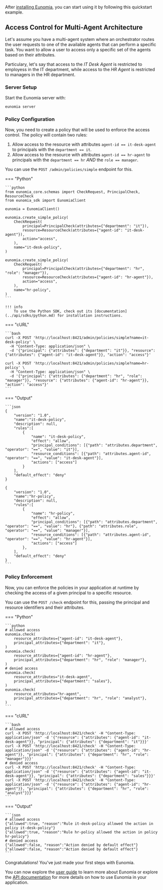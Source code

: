 After [installing Eunomia](installation.md), you can start using it by following this quickstart example.

## Access Control for Multi-Agent Architecture

Let's assume you have a multi-agent system where an orchestrator routes the user requests to one of the available agents that can perform a specific task. You want to allow a user to access only a specific set of the agents based on their attributes.

Particulary, let's say that access to the _IT Desk Agent_ is restricted to employess in the IT department, while access to the _HR Agent_ is restricted to managers in the HR department.

### Server Setup

Start the Eunomia server with:

```bash
eunomia server
```

### Policy Configuration

Now, you need to create a policy that will be used to enforce the access control. The policy will contain two rules:

1. Allow access to the resource with attributes `agent-id == it-desk-agent` to principals with the `department == it`.
2. Allow access to the resource with attributes `agent-id == hr-agent` to principals with the `department == hr` _AND_ the `role == manager`.

You can use the `POST /admin/policies/simple` endpoint for this.

=== "Python"

    ```python
    from eunomia_core.schemas import CheckRequest, PrincipalCheck, ResourceCheck
    from eunomia_sdk import EunomiaClient

    eunomia = EunomiaClient()

    eunomia.create_simple_policy(
        CheckRequest(
            principal=PrincipalCheck(attributes={"department": "it"}),
            resource=ResourceCheck(attributes={"agent-id": "it-desk-agent"}),
            action="access",
        ),
        name="it-desk-policy",
    )

    eunomia.create_simple_policy(
        CheckRequest(
            principal=PrincipalCheck(attributes={"department": "hr", "role": "manager"}),
            resource=ResourceCheck(attributes={"agent-id": "hr-agent"}),
            action="access",
        ),
        name="hr-policy",
    )
    ```

    !!! info
        To use the Python SDK, check out its [documentation](../api/sdks/python.md) for installation instructions.

=== "cURL"

    ```bash
    curl -X POST 'http://localhost:8421/admin/policies/simple?name=it-desk-policy' \
      -H "Content-Type: application/json" \
      -d '{"principal": {"attributes": {"department": "it"}}, "resource": {"attributes": {"agent-id": "it-desk-agent"}}, "action": "access"}'

    curl -X POST 'http://localhost:8421/admin/policies/simple?name=hr-policy' \
      -H "Content-Type: application/json" \
      -d '{"principal": {"attributes": {"department": "hr", "role": "manager"}}, "resource": {"attributes": {"agent-id": "hr-agent"}}, "action": "access"}'
    ```

=== "Output"

    ```json
    {
        "version": "1.0",
        "name":"it-desk-policy",
        "description": null,
        "rules":[
            {
                "name": "it-desk-policy",
                "effect": "allow",
                "principal_conditions": [{"path": "attributes.department", "operator": "==", "value": "it"}],
                "resource_conditions": [{"path": "attributes.agent-id", "operator": "==", "value": "it-desk-agent"}],
                "actions": ["access"]
            }
        ],
        "default_effect": "deny"
    }

    {
        "version": "1.0",
        "name":"hr-policy",
        "description": null,
        "rules":[
            {
                "name": "hr-policy",
                "effect": "allow",
                "principal_conditions": [{"path": "attributes.department", "operator": "==", "value": "hr"}, {"path": "attributes.role", "operator": "==", "value": "manager"}],
                "resource_conditions": [{"path": "attributes.agent-id", "operator": "==", "value": "hr-agent"}],
                "actions": ["access"]
            },
        ],
        "default_effect": "deny"
    }
    ```

### Policy Enforcement

Now, you can enforce the policies in your application at runtime by checking the access of a given principal to a specific resource.

You can use the `POST /check` endpoint for this, passing the principal and resource identifiers and their attributes.

=== "Python"

    ```python
    # allowed access
    eunomia.check(
        resource_attributes={"agent-id": "it-desk-agent"},
        principal_attributes={"department": "it"},
    )
    eunomia.check(
        resource_attributes={"agent-id": "hr-agent"},
        principal_attributes={"department": "hr", "role": "manager"},
    )
    # denied access
    eunomia.check(
        resource_attributes="it-desk-agent",
        principal_attributes={"department": "sales"},
    )
    eunomia.check(
        resource_attributes="hr-agent",
        principal_attributes={"department": "hr", "role": "analyst"},
    )
    ```

=== "cURL"

    ```bash
    # allowed access
    curl -X POST 'http://localhost:8421/check' -H "Content-Type: application/json" -d '{"resource": {"attributes": {"agent-id": "it-desk-agent"}}, "principal": {"attributes": {"department": "it"}}}'
    curl -X POST 'http://localhost:8421/check' -H "Content-Type: application/json" -d '{"resource": {"attributes": {"agent-id": "hr-agent"}}, "principal": {"attributes": {"department": "hr", "role": "manager"}}}'
    # denied access
    curl -X POST 'http://localhost:8421/check' -H "Content-Type: application/json" -d '{"resource": {"attributes": {"agent-id": "it-desk-agent"}}, "principal": {"attributes": {"department": "sales"}}}'
    curl -X POST 'http://localhost:8421/check' -H "Content-Type: application/json" -d '{"resource": {"attributes": {"agent-id": "hr-agent"}}, "principal": {"attributes": {"department": "hr", "role": "analyst"}}}'
    ```

=== "Output"

    ```json
    # allowed access
    {"allowed":true, "reason":"Rule it-desk-policy allowed the action in policy it-desk-policy"}
    {"allowed":true, "reason":"Rule hr-policy allowed the action in policy hr-policy"}
    # denied access
    {"allowed":false, "reason":"Action denied by default effect"}
    {"allowed":false, "reason":"Action denied by default effect"}
    ```

Congratulations! You've just made your first steps with Eunomia.

You can now explore the [user guide](pdp/index.md) to learn more about Eunomia or explore the [API documentation](../api/index.md) for more details on how to use Eunomia in your application.
